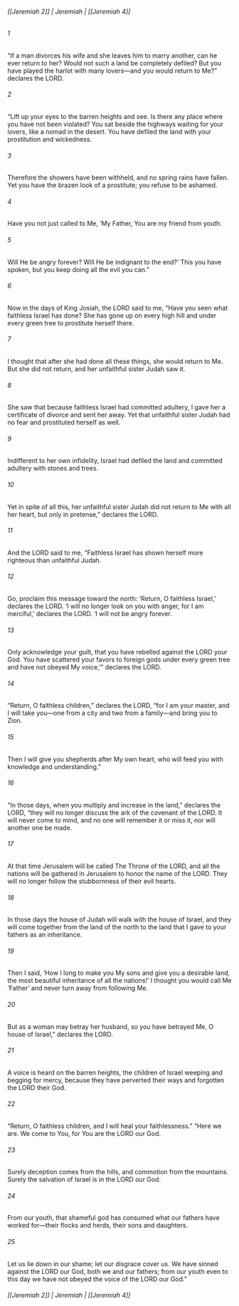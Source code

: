 ###### [[Jeremiah 2]] | Jeremiah | [[Jeremiah 4]]

###### 1
“If a man divorces his wife and she leaves him to marry another, can he ever return to her? Would not such a land be completely defiled? But you have played the harlot with many lovers—and you would return to Me?” declares the LORD.
###### 2
“Lift up your eyes to the barren heights and see. Is there any place where you have not been violated? You sat beside the highways waiting for your lovers, like a nomad in the desert. You have defiled the land with your prostitution and wickedness.
###### 3
Therefore the showers have been withheld, and no spring rains have fallen. Yet you have the brazen look of a prostitute; you refuse to be ashamed.
###### 4
Have you not just called to Me, ‘My Father, You are my friend from youth.
###### 5
Will He be angry forever? Will He be indignant to the end?’ This you have spoken, but you keep doing all the evil you can.”
###### 6
Now in the days of King Josiah, the LORD said to me, “Have you seen what faithless Israel has done? She has gone up on every high hill and under every green tree to prostitute herself there.
###### 7
I thought that after she had done all these things, she would return to Me. But she did not return, and her unfaithful sister Judah saw it.
###### 8
She saw that because faithless Israel had committed adultery, I gave her a certificate of divorce and sent her away. Yet that unfaithful sister Judah had no fear and prostituted herself as well.
###### 9
Indifferent to her own infidelity, Israel had defiled the land and committed adultery with stones and trees.
###### 10
Yet in spite of all this, her unfaithful sister Judah did not return to Me with all her heart, but only in pretense,” declares the LORD.
###### 11
And the LORD said to me, “Faithless Israel has shown herself more righteous than unfaithful Judah.
###### 12
Go, proclaim this message toward the north: ‘Return, O faithless Israel,’ declares the LORD. ‘I will no longer look on you with anger, for I am merciful,’ declares the LORD. ‘I will not be angry forever.
###### 13
Only acknowledge your guilt, that you have rebelled against the LORD your God. You have scattered your favors to foreign gods under every green tree and have not obeyed My voice,’” declares the LORD.
###### 14
“Return, O faithless children,” declares the LORD, “for I am your master, and I will take you—one from a city and two from a family—and bring you to Zion.
###### 15
Then I will give you shepherds after My own heart, who will feed you with knowledge and understanding.”
###### 16
“In those days, when you multiply and increase in the land,” declares the LORD, “they will no longer discuss the ark of the covenant of the LORD. It will never come to mind, and no one will remember it or miss it, nor will another one be made.
###### 17
At that time Jerusalem will be called The Throne of the LORD, and all the nations will be gathered in Jerusalem to honor the name of the LORD. They will no longer follow the stubbornness of their evil hearts.
###### 18
In those days the house of Judah will walk with the house of Israel, and they will come together from the land of the north to the land that I gave to your fathers as an inheritance.
###### 19
Then I said, ‘How I long to make you My sons and give you a desirable land, the most beautiful inheritance of all the nations!’ I thought you would call Me ‘Father’ and never turn away from following Me.
###### 20
But as a woman may betray her husband, so you have betrayed Me, O house of Israel,” declares the LORD.
###### 21
A voice is heard on the barren heights, the children of Israel weeping and begging for mercy, because they have perverted their ways and forgotten the LORD their God.
###### 22
“Return, O faithless children, and I will heal your faithlessness.” “Here we are. We come to You, for You are the LORD our God.
###### 23
Surely deception comes from the hills, and commotion from the mountains. Surely the salvation of Israel is in the LORD our God.
###### 24
From our youth, that shameful god has consumed what our fathers have worked for—their flocks and herds, their sons and daughters.
###### 25
Let us lie down in our shame; let our disgrace cover us. We have sinned against the LORD our God, both we and our fathers; from our youth even to this day we have not obeyed the voice of the LORD our God.”

###### [[Jeremiah 2]] | Jeremiah | [[Jeremiah 4]]
